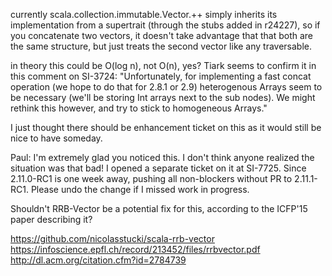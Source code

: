 currently scala.collection.immutable.Vector.++ simply inherits its implementation from a supertrait (through the stubs added in r24227), so if you concatenate two vectors, it doesn't take advantage that that both are the same structure, but just treats the second vector like any traversable.

in theory this could be O(log n), not O(n), yes? Tiark seems to confirm it in this comment on SI-3724: "Unfortunately, for implementing a fast concat operation (we hope to do that for 2.8.1 or 2.9) heterogenous Arrays seem to be necessary (we'll be storing Int arrays next to the sub nodes). We might rethink this however, and try to stick to homogeneous Arrays."

I just thought there should be enhancement ticket on this as it would still be nice to have someday.

Paul: I'm extremely glad you noticed this. I don't think anyone realized the situation was that bad! I opened a separate ticket on it at SI-7725.
Since 2.11.0-RC1 is one week away, pushing all non-blockers without PR to 2.11.1-RC1. Please undo the change if I missed work in progress.

Shouldn't RRB-Vector be a potential fix for this, according to the ICFP'15 paper describing it?

https://github.com/nicolasstucki/scala-rrb-vector
https://infoscience.epfl.ch/record/213452/files/rrbvector.pdf
http://dl.acm.org/citation.cfm?id=2784739
